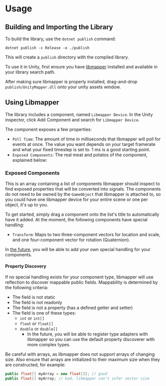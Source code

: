 # Usage

## Building and Importing the Library

To build the library, use the `dotnet publish` command:

    dotnet publish -c Release -o ./publish

This will create a `publish` directory with the compiled library.

To use it in Unity, first ensure you have [libmapper](https://github.com/libmapper/libmapper) installed and available 
in your library search path. 

After making sure libmapper is properly installed, drag-and-drop `publish/UnityMapper.dll` onto your unity
assets window.

## Using Libmapper

The library includes a component, named `Libmapper Device`. In the Unity inspector, click Add Component and search 
for `Libmapper Device`.

The component exposes a few properties:
- `Poll Time`: The amount of time in milliseconds that libmapper will poll for events at once.
   The value you want depends on your target framerate and what your fixed timestep is set to. 1 ms is a good starting point.
- `Exposed Components`: The real meat and potatos of the  component, explained below:

### Exposed Components
This is an array containing a list of components libmapper should inspect to find exposed properties that will be
converted into signals. The components do not need to be owned by the `GameObject` that libmapper is attached to,
so you could have one libmapper device for your entire scene or one per object, it's up to you.

To get started, simply drag a component onto the list's title to automatically have it added. At the moment, the
following components have special handling:
- `Transform`: Maps to two three-component vectors for location and scale, and one four-component vector for rotation (Quaternion).

In [the future](https://github.com/EggAllocationService/libmapper-unity/issues/3), you will be able to add your own special handling
for your components.

#### Property Discovery

If no special handling exists for your component type, libmapper will use reflection to discover mappable public fields.
Mappability is determined by the following criteria:
- The field is not static
- The field is not readonly
- The field is not a property (has a defined getter and setter)
- The field is one of these types:
  - `int` or `int[]`
  - `float` or `float[]`
  - `double` or `double[]`
    - In the future, you will be able to register type adapters with libmapper so you can use the default property discoverer
      with more complex types.

Be careful with arrays, as libmapper does not support arrays of changing size. Also ensure that arrays are initialized to their
maximum size when they are constructed, for example:
```csharp
public float[] myArray = new float[3]; // good
public float[] myArray; // bad, libmapper can't infer vector size
```


